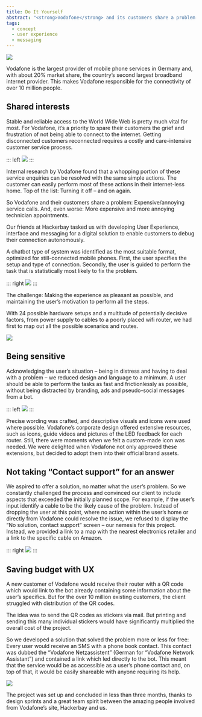 ```yaml
---
title: Do It Yourself
abstract: "<strong>Vodafone</strong> and its customers share a problem: If the internet connection is lost, they have to engage with each other – or do they?"
tags:
  - concept
  - user experience
  - messaging 
---
```

![](/cases/product_vodafone/hero.jpg)

Vodafone is the largest provider of mobile phone services in Germany and, with about 20% market share, the country’s second largest broadband internet provider. This makes Vodafone responsible for the connectivity of over 10 million people.

## Shared interests

Stable and reliable access to the World Wide Web is pretty much vital for most. For Vodafone, it’s a priority to spare their customers the grief and frustration of not being able to connect to the internet. Getting disconnected customers reconnected requires a costly and care-intensive customer service process.

::: left
![](/cases/product_vodafone/start.jpg)
:::

Internal research by Vodafone found that a whopping portion of these service enquiries can be resolved with the same simple actions. The customer can easily perform most of these actions in their internet-less home. Top of the list: Turning it off – and on again.

So Vodafone and their customers share a problem: Expensive/annoying service calls. And, even worse: More expensive and more annoying technician appointments.

Our friends at Hackerbay tasked us with developing User Experience, interface and messaging for a digital solution to enable customers to debug their connection autonomously.

A chatbot type of system was identified as the most suitable format, optimized for still-connected mobile phones. First, the user specifies the setup and type of connection. Secondly, the user is  guided to perform the task that is statistically most likely to fix the problem. 

::: right
![](/cases/product_vodafone/speedtest.png)
:::

The challenge: Making the experience as pleasant as possible, and maintaining the user’s motivation to perform all the steps.

With 24 possible hardware setups and a multitude of potentially decisive factors, from power supply to cables to a poorly placed wifi router, we had first to map out all the possible scenarios and routes.

![](/cases/product_vodafone/decisiontree.jpg)

## Being sensitive

Acknowledging the user’s situation – being in distress and having to deal with a problem – we reduced design and language to a minimum. A user should be able to perform the tasks as fast and frictionlessly as possible, without being distracted by branding, ads and pseudo-social messages from a bot.

::: left
![](/cases/product_vodafone/routerselection.jpg)
:::

Precise wording was crafted, and descriptive visuals and icons were used where possible. Vodafone’s corporate design offered extensive resources, such as icons, guide videos and pictures of the LED feedback for each router. Still, there were moments when we felt a custom-made icon was needed. We were delighted when Vodafone not only approved these extensions, but decided to adopt them into their official brand assets.

## Not taking “Contact support” for an answer 
We aspired to offer a solution, no matter what the user’s problem. So we constantly challenged the process and convinced our client to include aspects that exceeded the initially planned scope. For example, if the user’s input identify a cable to be the likely cause of the problem. Instead of dropping the user at this point, where no action within the user’s home or directly from Vodafone could resolve the issue, we refused to display the “No solution, contact support” screen – our nemesis for this project. Instead, we provided a link to a map with the nearest electronics retailer and a link to the specific cable on Amazon.

::: right
![](/cases/product_vodafone/shoplinks.jpg)
:::

## Saving budget with UX
A new customer of Vodafone would receive their router with a QR code which would link to the bot already containing some information about the user’s specifics. But for the over 10 million existing customers, the client struggled with distribution of the QR codes.

The idea was to send the QR codes as stickers via mail. But printing and sending this many individual stickers would have significantly multiplied the overall cost of the project.  

So we developed a solution that solved the problem more or less for free: Every user would receive an SMS with a phone book contact. This contact was dubbed the “Vodafone Netzassistent” (German for “Vodafone Network Assistant”) and contained a link which led directly to the bot. This meant that the service would be as accessible as a user’s phone contact and, on top of that, it would be easily shareable with anyone requiring its help.

![](/cases/product_vodafone/contact.jpg)

The project was set up and concluded in less than three months, thanks to design sprints and a great team spirit between the amazing people involved from Vodafone’s site, Hackerbay and us.